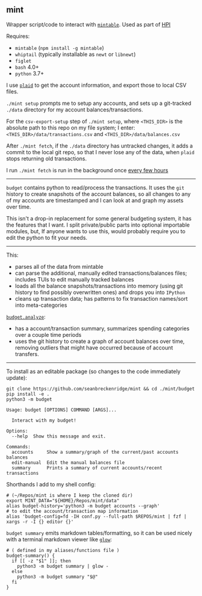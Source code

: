 ## mint

Wrapper script/code to interact with [`mintable`](https://github.com/kevinschaich/mintable/). Used as part of [HPI](https://github.com/seanbreckenridge/HPI)

Requires:

- `mintable` (`npm install -g mintable`)
- `whiptail` (typically installable as `newt` or `libnewt`)
- `figlet`
- `bash` 4.0+
- `python` 3.7+

I use [`plaid`](http://plaid.com/) to get the account information, and export those to local CSV files.

`./mint setup` prompts me to setup any accounts, and sets up a git-tracked `./data` directory for my account balances/transactions.

For the `csv-export-setup` step of `./mint setup`, where `<THIS_DIR>` is the absolute path to this repo on my file system; I enter: `<THIS_DIR>/data/transactions.csv` and `<THIS_DIR>/data/balances.csv`

After `./mint fetch`, if the `./data` directory has untracked changes, it adds a commit to the local git repo, so that I never lose any of the data, when `plaid` stops returning old transactions.

I run `./mint fetch` is run in the background once [every few hours](https://github.com/seanbreckenridge/dotfiles/blob/master/.local/scripts/supervisor/jobs/linux/mint.job)

---

`budget` contains python to read/process the transactions. It uses the `git` history to create snapshots of the account balances, so all changes to any of my accounts are timestamped and I can look at and graph my assets over time.

This isn't a drop-in replacement for some general budgeting system, it has the features that I want. I split private/public parts into optional importable modules, but, If anyone wants to use this, would probably require you to edit the python to fit your needs.

---

This:

- parses all of the data from mintable
- can parse the additional, manually edited transactions/balances files; includes TUIs to edit manually tracked balances
- loads all the balance snapshots/transactions into memory (using git history to find possibly overwritten ones) and drops you into `IPython`
- cleans up transaction data; has patterns to fix transaction names/sort into meta-categories

[`budget.analyze`](./budget/budget/analyze):

- has a account/transaction summary, summarizes spending categories over a couple time periods
- uses the git history to create a graph of account balances over time, removing outliers that might have occurred because of account transfers.

---

To install as an editable package (so changes to the code immediately update):

```
git clone https://github.com/seanbreckenridge/mint && cd ./mint/budget
pip install -e .
python3 -m budget
```

```
Usage: budget [OPTIONS] COMMAND [ARGS]...

  Interact with my budget!

Options:
  --help  Show this message and exit.

Commands:
  accounts     Show a summary/graph of the current/past accounts balances
  edit-manual  Edit the manual balances file
  summary      Prints a summary of current accounts/recent transactions
```

Shorthands I add to my shell config:

```shell
# (~/Repos/mint is where I keep the cloned dir)
export MINT_DATA="${HOME}/Repos/mint/data"
alias budget-history='python3 -m budget accounts --graph'
# to edit the account/transaction map information
alias 'budget-config=fd -IH conf.py --full-path $REPOS/mint | fzf | xargs -r -I {} editor {}'
```

`budget summary` emits markdown tables/formatting, so it can be used nicely with a terminal markdown viewer like [`glow`](https://github.com/charmbracelet/glow):

```shell
# ( defined in my aliases/functions file )
budget-summary() {
  if [[ -z "$1" ]]; then
    python3 -m budget summary | glow -
  else
    python3 -m budget summary "$@"
  fi
}
```
